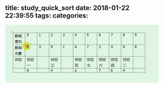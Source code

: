 title: study_quick_sort
date: 2018-01-22 22:39:55
tags:
categories:
---



![upload successful](/images/pasted-41.png)